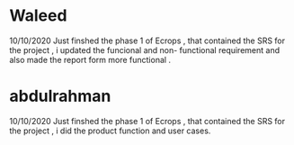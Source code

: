 # Waleed
10/10/2020 Just finshed the phase 1 of Ecrops , that contained the SRS for the project , i updated the funcional and non- functional requirement and also made the report form more functional .

# abdulrahman
10/10/2020 Just finshed the phase 1 of Ecrops , that contained the SRS for the project , i did the product function and user cases.
